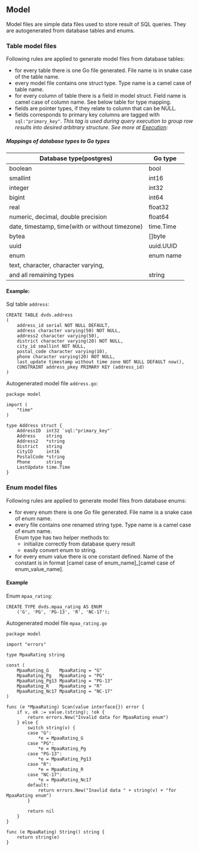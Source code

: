## Model

Model files are simple data files used to store result of SQL queries. They are 
autogenerated from database tables and enums. 

### Table model files

Following rules are applied to generate model files from database tables:

- for every table there is one Go file generated. File name is in snake case of the table name. 
- every model file contains one struct type. 
  Type name is a camel case of table name.
- for every column of table there is a field in model struct. Field name is camel case of column name. 
See below table for type mapping.
- fields are pointer types, if they relate to column that can be NULL. 
- fields corresponds to primary key columns are tagged with `sql:"primary_key"`.
_This tag is used during query execution to group row results into desired arbitrary structure. 
See more at [Execution](https://github.com/go-jet/jet/wiki/Execution):_  


##### Mappings of database types to Go types

| Database type(postgres)                         | Go type                                            |
| ----------------------------------------------- | -------------------------------------------------- |
| boolean                                         |  bool                                              |
| smallint                                        |  int16                                             |
| integer                                         |  int32                                             |
| bigint                                          |  int64                                             |
| real                                            |  float32                                           |
| numeric, decimal, double precision              |  float64                                           |
| date, timestamp, time(with or without timezone) |  time.Time                                         |
| bytea                                           |  []byte                                            |
| uuid                                            |  uuid.UUID                                         |
| enum                                            |  enum name                                         |
| text, character, character varying,             |                                                    |
| and all remaining types                         |  string                                            |

#### Example:

Sql table `address`:
```
CREATE TABLE dvds.address
(
    address_id serial NOT NULL DEFAULT,
    address character varying(50) NOT NULL,
    address2 character varying(50),
    district character varying(20) NOT NULL,
    city_id smallint NOT NULL,
    postal_code character varying(10),
    phone character varying(20) NOT NULL,
    last_update timestamp without time zone NOT NULL DEFAULT now(),
    CONSTRAINT address_pkey PRIMARY KEY (address_id)
)
```

Autogenerated model file `address.go`:

```
package model

import (
    "time"
)

type Address struct {
    AddressID  int32 `sql:"primary_key"`
    Address    string
    Address2   *string
    District   string
    CityID     int16
    PostalCode *string
    Phone      string
    LastUpdate time.Time
}
```

### Enum model files

Following rules are applied to generate model files from database enums:

- for every enum there is one Go file generated. File name is a snake case of enum name. 
- every file contains one renamed string type. Type name is a camel case of enum name.  
Enum type has two helper methods to: 
    - initialize correctly from database query result
    - easily convert enum to string.
- for every enum value there is one constant defined. 
Name of the constant is in format [camel case of enum_name]_[camel case of enum_value_name].

#### Example

Enum `mpaa_rating`:
```
CREATE TYPE dvds.mpaa_rating AS ENUM
    ('G', 'PG', 'PG-13', 'R', 'NC-17');
```

Autogenerated model file `mpaa_rating.go`

```
package model

import "errors"

type MpaaRating string

const (
	MpaaRating_G    MpaaRating = "G"
	MpaaRating_Pg   MpaaRating = "PG"
	MpaaRating_Pg13 MpaaRating = "PG-13"
	MpaaRating_R    MpaaRating = "R"
	MpaaRating_Nc17 MpaaRating = "NC-17"
)

func (e *MpaaRating) Scan(value interface{}) error {
	if v, ok := value.(string); !ok {
		return errors.New("Invalid data for MpaaRating enum")
	} else {
		switch string(v) {
		case "G":
			*e = MpaaRating_G
		case "PG":
			*e = MpaaRating_Pg
		case "PG-13":
			*e = MpaaRating_Pg13
		case "R":
			*e = MpaaRating_R
		case "NC-17":
			*e = MpaaRating_Nc17
		default:
			return errors.New("Inavlid data " + string(v) + "for MpaaRating enum")
		}

		return nil
	}
}

func (e MpaaRating) String() string {
	return string(e)
}
```

